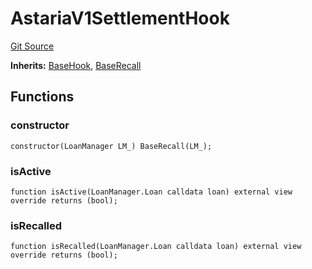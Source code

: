 # AstariaV1SettlementHook
[Git Source](https://github.com/AstariaXYZ/starport/blob/15aa42a21bd8713473a3e2d3f09c004e943dc663/src/hooks/AstariaV1SettlementHook.sol)

**Inherits:**
[BaseHook](/src/hooks/BaseHook.sol/abstract.BaseHook.md), [BaseRecall](/src/hooks/BaseRecall.sol/abstract.BaseRecall.md)


## Functions
### constructor


```solidity
constructor(LoanManager LM_) BaseRecall(LM_);
```

### isActive


```solidity
function isActive(LoanManager.Loan calldata loan) external view override returns (bool);
```

### isRecalled


```solidity
function isRecalled(LoanManager.Loan calldata loan) external view override returns (bool);
```

